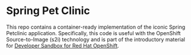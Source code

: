 # Spring Pet Clinic

This repo contains a container-ready implementation of the iconic Spring Petclinic application. Specifically, this code is useful with the OpenShift Source-to-Image (s2i) technology and is part of the introductory material for [Developer Sandbox for Red Hat OpenShift](https://developers.rehat.com/developer-sandbox).

